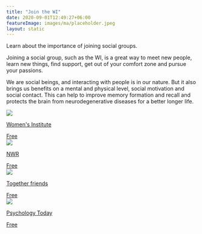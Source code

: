 ```yaml
---
title: "Join the WI"
date: 2020-09-01T12:49:27+06:00
featureImage: images/ma/placeholder.jpeg
layout: static
---
```


Learn about the importance of joining social groups.

Joining a social group, such as the WI, is a great way to meet new people, learn new things, find support, get out of your comfort zone and pursue your passions.

We are social beings, and interacting with people is in our nature. But it also brings us benefits on a mental and physical level, social motivation and social contact. This can help to improve memory formation and recall and protects the brain from neurodegenerative diseases for a better longer life.

<a class="ma-link" href="https://www.thewi.org.uk/become-a-member"><div class="ma-card"><div class="ma-icon"><img src ="/images/icon-check.png"/></div><div class="ma-name"><p>Women's Institute</p></div><div class="ma-paid-text"><span>Free</span></div></div></a><a class="ma-link" href="https://nwr.org.uk/"><div class="ma-card"><div class="ma-icon"><img src ="/images/icon-check.png"/></div><div class="ma-name"><p>NWR</p></div><div class="ma-paid-text"><span>Free</span></div></div></a><a class="ma-link" href="https://www.togetherfriends.com/"><div class="ma-card"><div class="ma-icon"><img src ="/images/icon-check.png"/></div><div class="ma-name"><p>Together friends</p></div><div class="ma-paid-text"><span>Free</span></div></div></a><a class="ma-link" href="https://www.psychologytoday.com/us/blog/living-mild-cognitive-impairment/201606/the-health-benefits-socializing"><div class="ma-card"><div class="ma-icon"><img src ="/images/icon-check.png"/></div><div class="ma-name"><p>Psychology Today</p></div><div class="ma-paid-text"><span>Free</span></div></div></a>  

<br/><br/>






